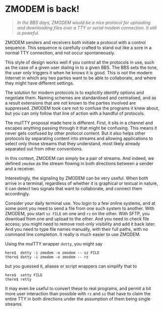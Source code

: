 # ZMODEM is back!

> *In the BBS days, ZMODEM would be a nice protocol
> for uploading and downloading files over a TTY or
> serial modem connection.  It still is poweful.*

ZMODEM senders and receivers both initiate a protocol
with a control sequence.  This sequence is carefully
crafted to stand out like a sore in a normal TTY
connection, and not occur spontaneously.

This style of design works well if you control all the
protocols in use, such as the case of a given user dialing
in to a given BBS.  The BBS sets the tone, the user only
triggers it when he knows it is good.  This is not the
modern Internet in which any two parties want to be able
to collaborate, and where they might have different
settings.

The solution for modern protocols is to explicitly
identify options and negotiate them.  Naming schemes
are standardised and centralised, and as a result
extensions that are not known to the parties involved
are suppressed.  ZMODEM took care not to confuse the
programs it knew about, but you can only follow that
line of action with a handful of protocols.

The mulTTY proposal made here is different.  First,
it sits in a channel and escapes anything passing
through it that might be confusing.  This means it
never gets confused by other protocol content.
But it also helps other protocols by separating
content into streams and allowing applications to
select only those streams that they understand,
most likely already separated out from other
conventions.

In this context, ZMODEM can simply be a pair of
streams.  And indeed, we defined `zmodem` as the
stream flowing in both directions between a
sender and a receiver.

Interestingly, the signaling by ZMODEM can be
very useful.  When both arrive in a terminal,
regardless of whether it is graphical or textual
in nature, it can detect two signals that want
to collaborate, and connect them accordingly.

Consider your daily terminal use.  You login to
a few online systems, and at some point you need
to send a file from one such system to another.
With ZMODEM, you start `sz FILE` on one and `rz`
on the other.  With SFTP, you download from one
and upload to the other.  And you need to check
file access; you might need to remove root-only
visibility and add it back later.  And you need
to type file names manually, with their full
paths, with no command line completion.  It
really is much easier to use ZMODEM.

Using the mulTTY wrapper `dotty`, you might say

```
here$  dotty -i zmodem -o zmodem -- sz FILE
there$ dotty -i zmodem -o zmodem -- rz
```

but you guessed it, aliases or script wrappers
can simplify that to

```
here$  setty FILE
there$ retty
```

It may even be useful to convert these to real
programs, and permit a bit more user interaction
than possible with `rz` and `sz` that have to
claim the entire TTY in both directions under
the assumption of them being single streams.
